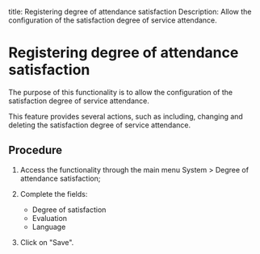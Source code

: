 title: Registering degree of attendance satisfaction
Description: Allow the configuration of the satisfaction degree of service attendance.
# Registering degree of attendance satisfaction

The purpose of this functionality is to allow the configuration of the
satisfaction degree of service attendance.

This feature provides several actions, such as including, changing and deleting
the satisfaction degree of service attendance.

Procedure
---------

1.  Access the functionality through the main menu System \> Degree of
    attendance satisfaction;

2.  Complete the fields:

    - Degree of satisfaction
    - Evaluation
    - Language

3.  Click on "Save".
